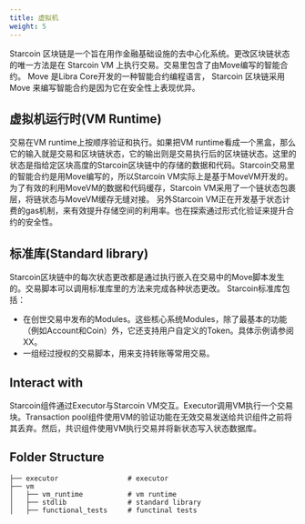 ```yaml
---
title: 虚拟机 
weight: 5
---
```


Starcoin 区块链是一个旨在用作金融基础设施的去中心化系统。更改区块链状态的唯一方法是在 Starcoin VM 上执行交易。交易里包含了由Move编写的智能合约。 Move 是Libra Core开发的一种智能合约编程语言， Starcoin 区块链采用 Move 来编写智能合约是因为它在安全性上表现优异。
<!--more-->

## 虚拟机运行时(VM Runtime)

交易在VM runtime上按顺序验证和执行。如果把VM runtime看成一个黑盒，那么它的输入就是交易和区块链状态，它的输出则是交易执行后的区块链状态。这里的状态是指给定区块高度的Starcoin区块链中的存储的数据和代码。Starcoin交易里的智能合约是用Move编写的，所以Starcoin VM实际上是基于MoveVM开发的。为了有效的利用MoveVM的数据和代码缓存，Starcoin VM采用了一个链状态包裹层，将链状态与MoveVM缓存无缝对接。 另外Starcoin VM正在开发基于状态计费的gas机制，来有效提升存储空间的利用率。也在探索通过形式化验证来提升合约的安全性。 

## 标准库(Standard library)

Starcoin区块链中的每次状态更改都是通过执行嵌入在交易中的Move脚本发生的。交易脚本可以调用标准库里的方法来完成各种状态更改。 Starcoin标准库包括：
- 在创世交易中发布的Modules。这些核心系统Modules，除了最基本的功能（例如Account和Coin）外，它还支持用户自定义的Token。具体示例请参阅XX。
- 一组经过授权的交易脚本，用来支持转账等常用交易。

## Interact with

Starcoin组件通过Executor与Starcoin VM交互。Executor调用VM执行一个交易块。Transaction pool组件使用VM的验证功能在无效交易发送给共识组件之前将其丢弃。然后，共识组件使用VM执行交易并将新状态写入状态数据库。

## Folder Structure

```
├── executor                 # executor
├── vm
│   ├── vm_runtime           # vm runtime
│   ├── stdlib               # standard library
│   ├── functional_tests     # functinal tests

```